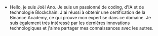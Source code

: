 - Hello, je suis Joël Ano. Je suis un passionné de coding, d'IA et de technologie Blockchain. J'ai réussi à obtenir une certification de la Binance Academy, ce qui prouve mon expertise dans ce domaine. Je suis également très intéressé par les dernières innovations technologiques et j'aime partager mes connaissances avec les autres.
<!---
joelAno225/joelAno225 is a ✨ special ✨ repository because its `README.md` (this file) appears on your GitHub profile.
You can click the Preview link to take a look at your changes.
--->
